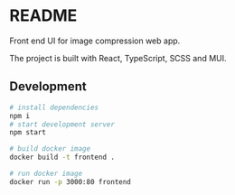 <!-- @format -->

# README

Front end UI for image compression web app.

The project is built with React, TypeScript, SCSS and MUI.

## Development

```sh
# install dependencies
npm i
# start development server
npm start
```


```sh
# build docker image
docker build -t frontend .

# run docker image
docker run -p 3000:80 frontend

```